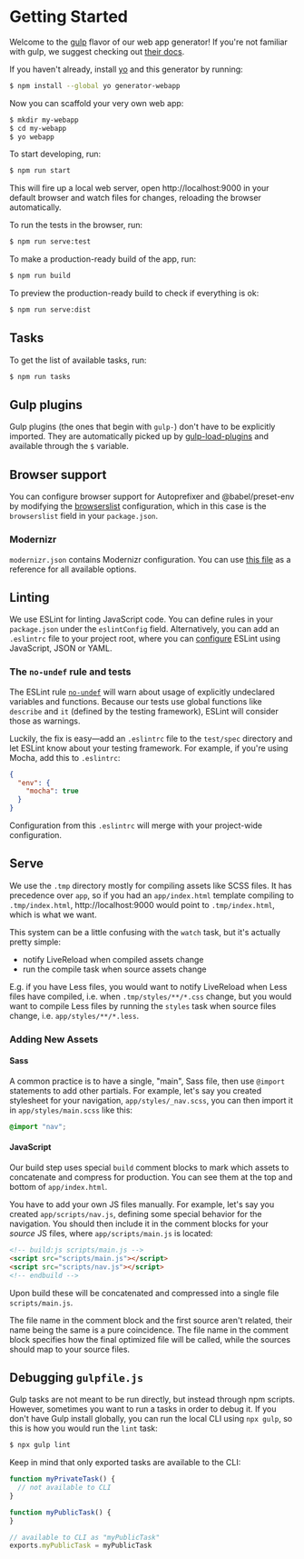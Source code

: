 # Getting Started

Welcome to the [gulp] flavor of our web app generator! If you're not familiar with gulp, we suggest checking out [their docs][gulp-docs].

If you haven't already, install [yo] and this generator by running:

```sh
$ npm install --global yo generator-webapp
```

Now you can scaffold your very own web app:

```sh
$ mkdir my-webapp
$ cd my-webapp
$ yo webapp
```

To start developing, run:

```sh
$ npm run start
```

This will fire up a local web server, open http://localhost:9000 in your default browser and watch files for changes, reloading the browser automatically.

To run the tests in the browser, run:

```sh
$ npm run serve:test
```

To make a production-ready build of the app, run:

```sh
$ npm run build
```

To preview the production-ready build to check if everything is ok:

```sh
$ npm run serve:dist
```

## Tasks

To get the list of available tasks, run:

```sh
$ npm run tasks
```

## Gulp plugins

Gulp plugins (the ones that begin with `gulp-`) don't have to be explicitly imported. They are automatically picked up by [gulp-load-plugins] and available through the `$` variable.

## Browser support

You can configure browser support for Autoprefixer and @babel/preset-env by modifying the [browserslist] configuration, which in this case is the `browserslist` field in your `package.json`.

### Modernizr

`modernizr.json` contains Modernizr configuration. You can use [this file][modernizr-config-all] as a reference for all available options.

## Linting

We use ESLint for linting JavaScript code. You can define rules in your `package.json` under the `eslintConfig` field. Alternatively, you can add an `.eslintrc` file to your project root, where you can [configure][eslint-config] ESLint using JavaScript, JSON or YAML.

### The `no-undef` rule and tests

The ESLint rule [`no-undef`][no-undef] will warn about usage of explicitly undeclared variables and functions. Because our tests use global functions like `describe` and `it` (defined by the testing framework), ESLint will consider those as warnings.

Luckily, the fix is easy—add an `.eslintrc` file to the `test/spec` directory and let ESLint know about your testing framework. For example, if you're using Mocha, add this to `.eslintrc`:

```json
{
  "env": {
    "mocha": true
  }
}
```

Configuration from this `.eslintrc` will merge with your project-wide configuration.

## Serve

We use the `.tmp` directory mostly for compiling assets like SCSS files. It has precedence over `app`, so if you had an `app/index.html` template compiling to `.tmp/index.html`, http://localhost:9000 would point to `.tmp/index.html`, which is what we want.

This system can be a little confusing with the `watch` task, but it's actually pretty simple:

* notify LiveReload when compiled assets change
* run the compile task when source assets change

E.g. if you have Less files, you would want to notify LiveReload when Less files have compiled, i.e. when `.tmp/styles/**/*.css` change, but you would want to compile Less files by running the `styles` task when source files change, i.e. `app/styles/**/*.less`.

### Adding New Assets

#### Sass

A common practice is to have a single, "main", Sass file, then use `@import` statements to add other partials. For example, let's say you created stylesheet for your navigation, `app/styles/_nav.scss`, you can then import it in `app/styles/main.scss` like this:

```scss
@import "nav";
```

#### JavaScript

Our build step uses special `build` comment blocks to mark which assets to concatenate and compress for production. You can see them at the top and bottom of `app/index.html`.

You have to add your own JS files manually. For example, let's say you created `app/scripts/nav.js`, defining some special behavior for the navigation. You should then include it in the comment blocks for your _source_ JS files, where `app/scripts/main.js` is located:

```html
<!-- build:js scripts/main.js -->
<script src="scripts/main.js"></script>
<script src="scripts/nav.js"></script>
<!-- endbuild -->
```

Upon build these will be concatenated and compressed into a single file `scripts/main.js`.

The file name in the comment block and the first source aren't related, their name being the same is a pure coincidence. The file name in the comment block specifies how the final optimized file will be called, while the sources should map to your source files.

## Debugging `gulpfile.js`

Gulp tasks are not meant to be run directly, but instead through npm scripts. However, sometimes you want to run a tasks in order to debug it. If you don't have Gulp install globally, you can run the local CLI using `npx gulp`, so this is how you would run the `lint` task:

```sh
$ npx gulp lint
```

Keep in mind that only exported tasks are available to the CLI:

```js
function myPrivateTask() {
  // not available to CLI
}

function myPublicTask() {
}

// available to CLI as "myPublicTask"
exports.myPublicTask = myPublicTask
```

[gulp]: https://github.com/gulpjs/gulp
[gulp-docs]: https://gulpjs.com/docs/en/getting-started/quick-start
[yo]: https://github.com/yeoman/yo
[gulp-load-plugins]: https://github.com/jackfranklin/gulp-load-plugins
[browserslist]: https://github.com/browserslist/browserslist
[modernizr-config-all]: https://github.com/Modernizr/Modernizr/blob/master/lib/config-all.json
[eslint-config]: https://eslint.org/docs/user-guide/configuring
[no-undef]: https://eslint.org/docs/rules/no-undef
